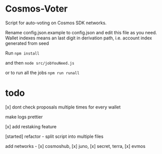 # Cosmos-Voter
Script for auto-voting on Cosmos SDK networks.

Rename config.json.example to config.json and edit this file as you need. 
Wallet indexes means an last digit in derivation path, i.e. account index generated from seed

Run ``` npm install ``` 

and then ``` node src/jobYouNeed.js ```

or to run all the jobs ``` npm run runall  ```

# todo

[x] dont check proposals multiple times for every wallet

make logs prettier

[x] add restaking feature

[started] refactor - split script into multiple files

add networks - [x] cosmoshub, [x] juno, [x] secret, terra, [x] evmos
